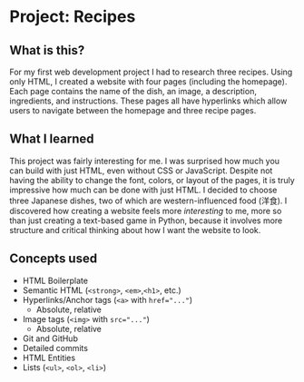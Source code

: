# Project: Recipes

## What is this?

For my first web development project I had to research three recipes. Using only HTML, I created a website with four pages (including the homepage). Each page contains the name of the dish, an image, a description, ingredients, and instructions. These pages all have hyperlinks which allow users to navigate between the homepage and three recipe pages.

## What I learned

This project was fairly interesting for me. I was surprised how much you can build with just HTML, even without CSS or JavaScript. Despite not having the ability to change the font, colors, or layout of the pages, it is truly impressive how much can be done with just HTML. I decided to choose three Japanese dishes, two of which are western-influenced food (洋食). I discovered how creating a website feels more *interesting* to me, more so than just creating a text-based game in Python, because it involves more structure and critical thinking about how I want the website to look.

## Concepts used

* HTML Boilerplate
* Semantic HTML (`<strong>`, `<em>`,`<h1>`, etc.)
* Hyperlinks/Anchor tags (`<a>` with `href="..."`)
  * Absolute, relative
* Image tags (`<img>` with `src="..."`)
  * Absolute, relative
* Git and GitHub
* Detailed commits
* HTML Entities
* Lists (`<ul>`, `<ol>`, `<li>`)

